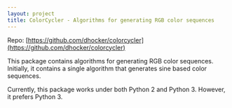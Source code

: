```yaml
---
layout: project
title: ColorCycler - Algorithms for generating RGB color sequences
---
```


Repo: [https://github.com/dhocker/colorcycler](https://github.com/dhocker/colorcycler)

This package contains algorithms for generating RGB color sequences.
Initially, it contains a single algorithm that generates sine based
color sequences.

Currently, this package works under both Python 2 and Python 3.
However, it prefers Python 3.
